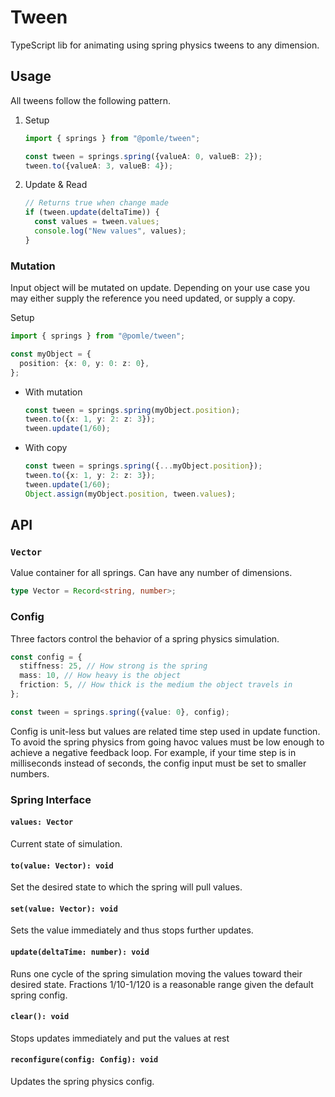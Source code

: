 # Tween

TypeScript lib for animating using spring physics tweens to any dimension.

## Usage

All tweens follow the following pattern.

1. Setup
    ```ts
    import { springs } from "@pomle/tween";
    
    const tween = springs.spring({valueA: 0, valueB: 2});
    tween.to({valueA: 3, valueB: 4});
    ```

2. Update & Read
    ```ts
    // Returns true when change made
    if (tween.update(deltaTime)) {
      const values = tween.values;
      console.log("New values", values);
    }
    ```

### Mutation

Input object will be mutated on update. Depending on your use case you may either supply the reference you need updated, or supply a copy.

Setup
```ts
import { springs } from "@pomle/tween";

const myObject = {
  position: {x: 0, y: 0: z: 0},
};
```

* With mutation
  
  ```ts
  const tween = springs.spring(myObject.position);
  tween.to({x: 1, y: 2: z: 3});
  tween.update(1/60);
  ```

* With copy

  ```ts
  const tween = springs.spring({...myObject.position});
  tween.to({x: 1, y: 2: z: 3});
  tween.update(1/60);
  Object.assign(myObject.position, tween.values);
  ```

## API

### `Vector`

Value container for all springs. Can have any number of dimensions.
```ts
type Vector = Record<string, number>;
```

### Config

Three factors control the behavior of a spring physics simulation.
```ts
const config = {
  stiffness: 25, // How strong is the spring
  mass: 10, // How heavy is the object
  friction: 5, // How thick is the medium the object travels in
};

const tween = springs.spring({value: 0}, config);
```

Config is unit-less but values are related time step used in update function. To avoid the spring physics from going havoc values must be low enough to achieve a negative feedback loop. For example, if your time step is in milliseconds instead of seconds, the config input must be set to smaller numbers.


### Spring Interface 

#### `values: Vector`

Current state of simulation.

#### `to(value: Vector): void`

Set the desired state to which the spring will pull values.

#### `set(value: Vector): void`

Sets the value immediately and thus stops further updates.

#### `update(deltaTime: number): void`

Runs one cycle of the spring simulation moving the values toward their desired state. Fractions 1/10-1/120 is a reasonable range given the default spring config.

#### `clear(): void`

Stops updates immediately and put the values at rest

#### `reconfigure(config: Config): void`

Updates the spring physics config.
